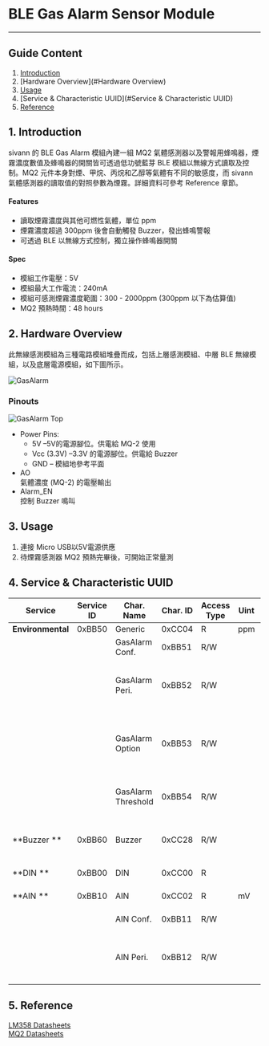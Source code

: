 # BLE Gas Alarm Sensor Module 
---  

## Guide Content  

1. [Introduction](#Introduction)  
2. [Hardware Overview](#Hardware Overview)  
3. [Usage](#Usage)  
4. [Service & Characteristic UUID](#Service & Characteristic UUID)  
5. [Reference](#Reference)  


<a name="Introduction"></a>
## 1. Introduction  

sivann 的 BLE Gas Alarm 模組內建一組 MQ2 氣體感測器以及警報用蜂鳴器，煙霧濃度數值及蜂鳴器的開關皆可透過低功號藍芽 BLE 模組以無線方式讀取及控制。MQ2 元件本身對煙、甲烷、丙烷和乙醇等氣體有不同的敏感度，而 sivann 氣體感測器的讀取值的對照參數為煙霧。詳細資料可參考 Reference 章節。  

#### Features  
 * 讀取煙霧濃度與其他可燃性氣體，單位 ppm  
 * 煙霧濃度超過 300ppm 後會自動觸發 Buzzer，發出蜂鳴警報  
 * 可透過 BLE 以無線方式控制，獨立操作蜂鳴器開關  

#### Spec  
 * 模組工作電壓：5V  
 * 模組最大工作電流：240mA  
 * 模組可感測煙霧濃度範圍：300 - 2000ppm (300ppm 以下為估算值)  
 * MQ2 預熱時間：48 hours  


<a name="Hardware Overview"></a>
## 2. Hardware Overview  

此無線感測模組為三種電路模組堆疊而成，包括上層感測模組、中層 BLE 無線模組，以及底層電源模組，如下圖所示。  

![GasAlarm](http://i.imgur.com/b48dpg1l.png "GasAlarm")  

### Pinouts  
![GasAlarm Top](http://i.imgur.com/AMoCMcBm.png "GasAlarm Top")  

* Power Pins:  
  * 5V –5V的電源腳位。供電給 MQ-2 使用  
  * Vcc (3.3V) –3.3V 的電源腳位。供電給 Buzzer  
  * GND – 模組地參考平面  
* AO  
  氣體濃度 (MQ-2) 的電壓輸出  
* Alarm_EN  
  控制 Buzzer 鳴叫  

<a name="Usage"></a>
## 3. Usage  

1. 連接 Micro USB以5V電源供應  
2. 待煙霧感測器 MQ2 預熱完畢後，可開始正常量測  


<a name="Service & Characteristic UUID"></a>
## 4. Service & Characteristic UUID  

|  Service                 |  Service ID  |  Char. Name          |  Char. ID  |  Access Type  |  Uint  |  Description                                       |  
|--------------------------|--------------|----------------------|------------|---------------|--------|----------------------------------------------------|  
|  **Environmental**       |   0xBB50     |  Generic             |  0xCC04    |  R            |  ppm   |  Gas Data                                          |  
|                          |              |  GasAlarm Conf.      |  0xBB51    |  R/W          |        |  1 (ON), 0 (OFF)                                   |  
|                          |              |  GasAlarm Peri.      |  0xBB52    |  R/W          |        |  Period = [Data * 10] ms, Data Range : 10~255      |  
|                          |              |  GasAlarm Option     |  0xBB53    |  R/W          |        |  0 (Propane), 1 (Smoke), 2 (Methane), 3 (Ethanol)  |  
|                          |              |  GasAlarm Threshold  |  0xBB54    |  R/W          |        |  Range : 10~10000, Gas Alarm Limit                 |  
|  **Buzzer **             |   0xBB60     |  Buzzer              |  0xCC28    |  R/W          |        |  Buzzer Data       1 (ON), 0 (OFF)                 |  
|  **DIN **                |   0xBB00     |  DIN                 |  0xCC00    |  R            |        |  DIN Data          1 (H), 0 (L)                    |  
|  **AIN **                |   0xBB10     |  AIN                 |  0xCC02    |  R            |  mV    |  AIN Data          Unit :                          |  
|                          |              |  AIN Conf.           |  0xBB11    |  R/W          |        |  1 (ON), 0 (OFF)                                   |  
|                          |              |  AIN Peri.           |  0xBB12    |  R/W          |        |  Period = [Data * 10] ms, Data Range : 10~255      |  


<a name="Reference"></a>
## 5. Reference  

[LM358 Datasheets](http://www.ti.com/lit/ds/symlink/lm358.pdf "LM358")  
[MQ2 Datasheets](http://www.buyic.com.tw/datasheet/0113004018/data.rar "MQ2")  
